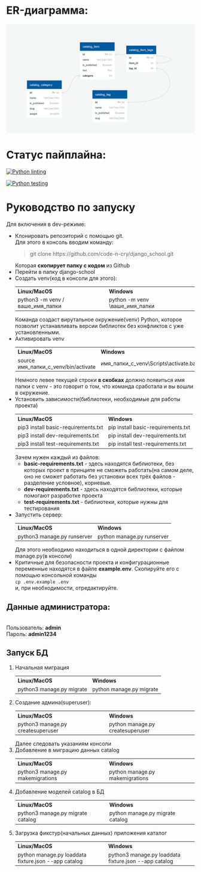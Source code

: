 <h1>ER-диаграмма:</h1>

<img src="https://github.com/code-n-cry/django_school/blob/main/image.png">

<h1>Статус пайплайна:</h1>

[![Python linting](https://github.com/code-n-cry/django_school/actions/workflows/python-linting.yml/badge.svg)](https://github.com/code-n-cry/django_school/actions/workflows/python-linting.yml)

[![Python testing](https://github.com/code-n-cry/django_school/actions/workflows/python-testing.yml/badge.svg)](https://github.com/code-n-cry/django_school/actions/workflows/python-testing.yml)

<h1>Руководство по запуску</h1>
Для включения в dev-режиме:
<ul>
<li>Клонировать репозиторий с помощью git.<br>Для этого в консоль вводим команду:<br><blockquote>git clone https://github.com/code-n-cry/django_school.git</blockquote>Которая <b>скопирует папку с кодом</b> из Github</li>
<li>Перейти в папку django-school</li>
<li>Создать venv(код в консоли для этого):
<table>
<tr>
<th>Linux/MacOS</th>
<th>Windows</th>
</tr>
<tr>
<td>python3 -m venv /ваше_имя_папки</td>
<td>python -m venv \ваше_имя_папки</td>
</tr>
</table>
Команда создаст вирутальное окружение(venv) Python, которое позволит устанавливать версии библиотек без конфликтов с уже установленными.</li>
<li>Активировать venv
<table>
<tr>
<th>Linux/MacOS</th>
<th>Windows</th>
</tr>
<tr>
<td>source имя_папки_с_venv/bin/activate</td>
<td>имя_папки_с_venv\Scripts\activate.bat</td>
</tr>
</table>
Немного левее текущей строки <b>в скобках</b> должно появиться имя папки c venv - это говорит о том, что команда сработала и вы вошли в окружение.
</li>
<li>Установить зависимости(библиотеки, необходимые для работы проекта)
<table>
<tr>
<th>Linux/MacOS</th>
<th>Windows</th>
</tr>
<tr>
<td>pip3 install basic-requirements.txt</td>
<td>pip install basic-requirements.txt</td>
</tr>
<tr>
<td>pip3 install dev-requirements.txt</td>
<td>pip install dev-requirements.txt</td>
</tr>
<tr>
<td>pip3 install test-requirements.txt</td>
<td>pip install test-requirements.txt</td>
</tr>
</table>
Зачем нужен каждый из файлов:
<ul>
<li><b>basic-requirements.txt</b> - здесь находятся библиотеки, без которых проект в принципе не сможеть работать(на самом деле, оно не сможет работать без установки всех трёх файлов - разделение условное), корневые.</li>
<li><b>dev-requirements.txt</b> - здесь находятся библиотеки, которые помогают разработке проекта</li>
<li><b>test-requirements.txt</b> - библиотеки, которые нужны для тестирования</li>
</ul>
<li>Запустить сервер:
<table>
<tr>
<th>Linux/MacOS</th>
<th>Windows</th>
</tr>
<tr>
<td>python3 manage.py runserver</td>
<td>python manage.py runserver</td>
</tr>
</table>
Для этого необходимо находиться в одной директории с файлом manage.py(в консоли)</li>
<li>Критичные для безопасности проекта и конфигурационные переменные находятся в файле <b>example.env</b>. Скопируйте его с помощью консольной команды<br>
<code>cp .env.example .env</code><br>
и, при необходимости, отредактируйте.
</ul>
<h2>Данные администратора:</h2><br>
Пользователь: <b>admin</b><br>
Пароль: <b>admin1234</b>
<h2>Запуск БД</h2>
<ol>
<li>Начальная миграция
<table>
<tr>
<th>Linux/MacOS</th>
<th>Windows</th>
</tr>
<tr>
<td>python3 manage.py migrate</td>
<td>python manage.py migrate</td>
</tr>
</table>
<li>Создание админа(superuser):
<table>
<tr>
<th>Linux/MacOS</th>
<th>Windows</th>
</tr>
<tr>
<td>python3 manage.py createsuperuser</td>
<td>python manage.py createsuperuser</td>
</tr>
</table>
Далее следовать указаниям консоли
</li>
<li>Добавление в миграцию данных catalog
<table>
<tr>
<th>Linux/MacOS</th>
<th>Windows</th>
</tr>
<tr>
<td>python3 manage.py makemigrations</td>
<td>python manage.py makemigrations</td>
</tr>
</table>
</li>
<li>Добавление моделей catalog в БД
<table>
<tr>
<th>Linux/MacOS</th>
<th>Windows</th>
</tr>
<tr>
<td>python3 manage.py migrate catalog</td>
<td>python manage.py migrate catalog</td>
</tr>
</table>
<li>Загрузка фикстур(начальных данных) приложения каталог
<table>
<tr>
<th>Linux/MacOS</th>
<th>Windows</th>
</tr>
<tr>
<td>python manage.py loaddata fixture.json --app catalog</td>
<td>python3 manage.py loaddata fixture.json --app catalog</td>
</tr>
</table>
